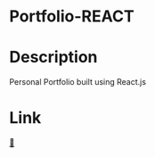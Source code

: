 # Portfolio-REACT

# Description 
Personal Portfolio built using React.js 





# Link
<a href="https://coffeeeyes28.github.io/Portfolio-2.0/">🔗</a>
